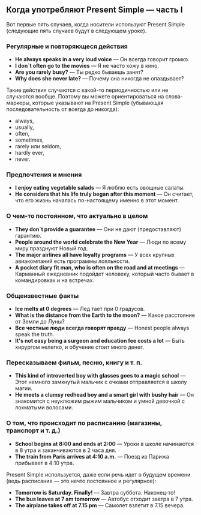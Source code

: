 ## Когда употребляют Present Simple — часть I

Вот первые пять случаев, когда носители используют Present Simple (следующие пять случаев будут в следующем уроке).

### Регулярные и повторяющеся действия

* **He always speaks in a very loud voice** — Он всегда говорит громко.
* **I don`t often go to the movies** — Я не часто хожу в кино.
* **Are you rarely busy?** — Ты редко бываешь занят?
* **Why does she never late?** — Почему она никогда не опаздывает?

Такие действия случаются с какой-то периодичностью или не случаются вообще. Поэтому вы можете ориентироваться на слова-маркеры, которые указывают на Present Simple (убывающая последовательность от всегда до никогда): 
* always, 
* usually, 
* often, 
* sometimes, 
* rarely или seldom, 
* hardly ever,
* never.

### Предпочтения и мнения

* **I enjoy eating vegetable salads** — Я люблю есть овощные салаты.
* **He considers that his life truly began after this moment** — Он считает, что его жизнь началась по-настоящему именно
  в этот момент.

### О чем-то постоянном, что актуально в целом

* **They don`t provide a guarantee** — Они не дают (предоставляют) гарантию.
* **People around the world celebrate the New Year** — Люди по всему миру празднуют Новый год.
* **The major airlines all have loyalty programs** — У всех крупных авиакомпаний есть программы лояльности.
* **A pocket diary fit man, who is often on the road and at meetings** — Карманный ежедневник подойдет человеку, который
  часто бывает в командировках и на встречах.

### Общеизвестные факты

* **Ice melts at 0 degrees** — Лед тает при 0 градусов.
* **What is the distance from the Earth to the moon?** — Какое расстояние от Земли до Луны?
* **Все честные люди всегда говорят правду** — Honest people always speak the truth.
* **It's not easy being a surgeon and education fee costs a lot** — Быть хирургом нелегко, и обучение
   стоит много денег.

### Пересказываем фильм, песню, книгу и т. п.

* **This kind of introverted boy with glasses goes to a magic school** — Этот немного замкнутый мальчик с очками отправляется в школу магии.
* **He meets a clumsy redhead boy and a smart girl with bushy hair** — Он знакомится с неуклюжим рыжим мальчиком и умной девочкой с лохматыми волосами.

### О том, что происходит по расписанию (магазины, транспорт и т. д.)

* **School begins at 8:00 and ends at 2:00** — Уроки в школе начинаются в 8 утра и заканчиваются в 2 часа дня.
* **The train from Paris arrives at 4:10 a.m.** — Поезд из Парижа прибывает в 4:10 утра.

Present Simple используется, даже если речь идет о будущем времени (ведь расписание — это нечто постоянное и регулярное):

* **Tomorrow is Saturday. Finally!** — Завтра суббота. Наконец-то!
* **The bus leaves at 7 am tomorrow** — Автобус отходит завтра в 7 утра.
* **The airplane takes off at 7.15 pm** — Самолет взлетит в 7.15 вечера.

